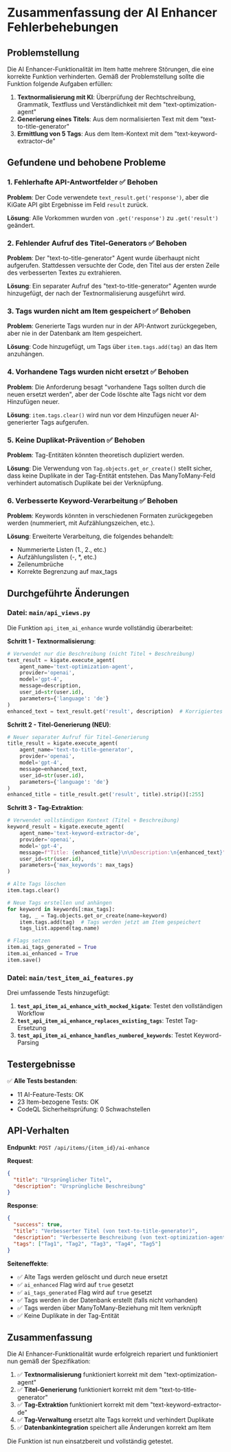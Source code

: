 # Zusammenfassung der AI Enhancer Fehlerbehebungen

## Problemstellung

Die AI Enhancer-Funktionalität im Item hatte mehrere Störungen, die eine korrekte Funktion verhinderten. Gemäß der Problemstellung sollte die Funktion folgende Aufgaben erfüllen:

1. **Textnormalisierung mit KI**: Überprüfung der Rechtschreibung, Grammatik, Textfluss und Verständlichkeit mit dem "text-optimization-agent"
2. **Generierung eines Titels**: Aus dem normalisierten Text mit dem "text-to-title-generator" 
3. **Ermittlung von 5 Tags**: Aus dem Item-Kontext mit dem "text-keyword-extractor-de"

## Gefundene und behobene Probleme

### 1. Fehlerhafte API-Antwortfelder ✅ Behoben
**Problem**: Der Code verwendete `text_result.get('response')`, aber die KiGate API gibt Ergebnisse im Feld `result` zurück.

**Lösung**: Alle Vorkommen wurden von `.get('response')` zu `.get('result')` geändert.

### 2. Fehlender Aufruf des Titel-Generators ✅ Behoben
**Problem**: Der "text-to-title-generator" Agent wurde überhaupt nicht aufgerufen. Stattdessen versuchte der Code, den Titel aus der ersten Zeile des verbesserten Textes zu extrahieren.

**Lösung**: Ein separater Aufruf des "text-to-title-generator" Agenten wurde hinzugefügt, der nach der Textnormalisierung ausgeführt wird.

### 3. Tags wurden nicht am Item gespeichert ✅ Behoben
**Problem**: Generierte Tags wurden nur in der API-Antwort zurückgegeben, aber nie in der Datenbank am Item gespeichert.

**Lösung**: Code hinzugefügt, um Tags über `item.tags.add(tag)` an das Item anzuhängen.

### 4. Vorhandene Tags wurden nicht ersetzt ✅ Behoben
**Problem**: Die Anforderung besagt "vorhandene Tags sollten durch die neuen ersetzt werden", aber der Code löschte alte Tags nicht vor dem Hinzufügen neuer.

**Lösung**: `item.tags.clear()` wird nun vor dem Hinzufügen neuer AI-generierter Tags aufgerufen.

### 5. Keine Duplikat-Prävention ✅ Behoben
**Problem**: Tag-Entitäten könnten theoretisch dupliziert werden.

**Lösung**: Die Verwendung von `Tag.objects.get_or_create()` stellt sicher, dass keine Duplikate in der Tag-Entität entstehen. Das ManyToMany-Feld verhindert automatisch Duplikate bei der Verknüpfung.

### 6. Verbesserte Keyword-Verarbeitung ✅ Behoben
**Problem**: Keywords könnten in verschiedenen Formaten zurückgegeben werden (nummeriert, mit Aufzählungszeichen, etc.).

**Lösung**: Erweiterte Verarbeitung, die folgendes behandelt:
- Nummerierte Listen (1., 2., etc.)
- Aufzählungslisten (-, *, etc.)
- Zeilenumbrüche
- Korrekte Begrenzung auf max_tags

## Durchgeführte Änderungen

### Datei: `main/api_views.py`

Die Funktion `api_item_ai_enhance` wurde vollständig überarbeitet:

**Schritt 1 - Textnormalisierung**:
```python
# Verwendet nur die Beschreibung (nicht Titel + Beschreibung)
text_result = kigate.execute_agent(
    agent_name='text-optimization-agent',
    provider='openai',
    model='gpt-4',
    message=description,
    user_id=str(user.id),
    parameters={'language': 'de'}
)
enhanced_text = text_result.get('result', description)  # Korrigiertes Feld
```

**Schritt 2 - Titel-Generierung (NEU)**:
```python
# Neuer separater Aufruf für Titel-Generierung
title_result = kigate.execute_agent(
    agent_name='text-to-title-generator',
    provider='openai',
    model='gpt-4',
    message=enhanced_text,
    user_id=str(user.id),
    parameters={'language': 'de'}
)
enhanced_title = title_result.get('result', title).strip()[:255]
```

**Schritt 3 - Tag-Extraktion**:
```python
# Verwendet vollständigen Kontext (Titel + Beschreibung)
keyword_result = kigate.execute_agent(
    agent_name='text-keyword-extractor-de',
    provider='openai',
    model='gpt-4',
    message=f"Title: {enhanced_title}\n\nDescription:\n{enhanced_text}",
    user_id=str(user.id),
    parameters={'max_keywords': max_tags}
)

# Alte Tags löschen
item.tags.clear()

# Neue Tags erstellen und anhängen
for keyword in keywords[:max_tags]:
    tag, _ = Tag.objects.get_or_create(name=keyword)
    item.tags.add(tag)  # Tags werden jetzt am Item gespeichert
    tags_list.append(tag.name)

# Flags setzen
item.ai_tags_generated = True
item.ai_enhanced = True
item.save()
```

### Datei: `main/test_item_ai_features.py`

Drei umfassende Tests hinzugefügt:

1. **`test_api_item_ai_enhance_with_mocked_kigate`**: Testet den vollständigen Workflow
2. **`test_api_item_ai_enhance_replaces_existing_tags`**: Testet Tag-Ersetzung
3. **`test_api_item_ai_enhance_handles_numbered_keywords`**: Testet Keyword-Parsing

## Testergebnisse

✅ **Alle Tests bestanden**:
- 11 AI-Feature-Tests: OK
- 23 Item-bezogene Tests: OK
- CodeQL Sicherheitsprüfung: 0 Schwachstellen

## API-Verhalten

**Endpunkt**: `POST /api/items/{item_id}/ai-enhance`

**Request**:
```json
{
  "title": "Ursprünglicher Titel",
  "description": "Ursprüngliche Beschreibung"
}
```

**Response**:
```json
{
  "success": true,
  "title": "Verbesserter Titel (von text-to-title-generator)",
  "description": "Verbesserte Beschreibung (von text-optimization-agent)",
  "tags": ["Tag1", "Tag2", "Tag3", "Tag4", "Tag5"]
}
```

**Seiteneffekte**:
- ✅ Alte Tags werden gelöscht und durch neue ersetzt
- ✅ `ai_enhanced` Flag wird auf `true` gesetzt
- ✅ `ai_tags_generated` Flag wird auf `true` gesetzt
- ✅ Tags werden in der Datenbank erstellt (falls nicht vorhanden)
- ✅ Tags werden über ManyToMany-Beziehung mit Item verknüpft
- ✅ Keine Duplikate in der Tag-Entität

## Zusammenfassung

Die AI Enhancer-Funktionalität wurde erfolgreich repariert und funktioniert nun gemäß der Spezifikation:

1. ✅ **Textnormalisierung** funktioniert korrekt mit dem "text-optimization-agent"
2. ✅ **Titel-Generierung** funktioniert korrekt mit dem "text-to-title-generator"
3. ✅ **Tag-Extraktion** funktioniert korrekt mit dem "text-keyword-extractor-de"
4. ✅ **Tag-Verwaltung** ersetzt alte Tags korrekt und verhindert Duplikate
5. ✅ **Datenbankintegration** speichert alle Änderungen korrekt am Item

Die Funktion ist nun einsatzbereit und vollständig getestet.
